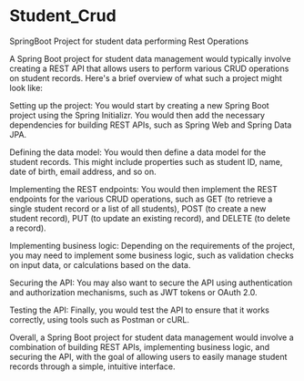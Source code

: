 # Student_Crud
SpringBoot Project for student data performing Rest Operations

A Spring Boot project for student data management would typically involve creating a REST API that allows users to perform various CRUD operations on student records. Here's a brief overview of what such a project might look like:

Setting up the project: You would start by creating a new Spring Boot project using the Spring Initializr. You would then add the necessary dependencies for building REST APIs, such as Spring Web and Spring Data JPA.

Defining the data model: You would then define a data model for the student records. This might include properties such as student ID, name, date of birth, email address, and so on.

Implementing the REST endpoints: You would then implement the REST endpoints for the various CRUD operations, such as GET (to retrieve a single student record or a list of all students), POST (to create a new student record), PUT (to update an existing record), and DELETE (to delete a record).

Implementing business logic: Depending on the requirements of the project, you may need to implement some business logic, such as validation checks on input data, or calculations based on the data.

Securing the API: You may also want to secure the API using authentication and authorization mechanisms, such as JWT tokens or OAuth 2.0.

Testing the API: Finally, you would test the API to ensure that it works correctly, using tools such as Postman or cURL.

Overall, a Spring Boot project for student data management would involve a combination of building REST APIs, implementing business logic, and securing the API, with the goal of allowing users to easily manage student records through a simple, intuitive interface.
